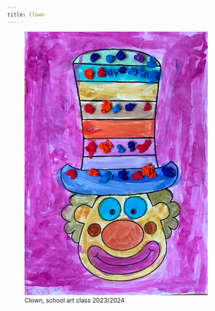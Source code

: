 ```yaml
---
title: Clown
---
```

<figure>
<img src="/img/emil-drawing/IMG_5911.jpg">
<figcaption>Clown, school art class 2023/2024</figcaption>
</figure>